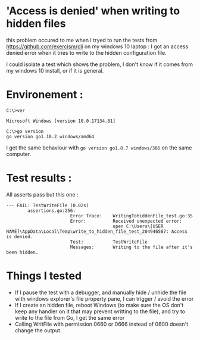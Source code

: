 # 'Access is denied' when writing to hidden files

this problem occured to me when I tryed to run the tests from https://github.com/exercism/cli on my windows 10 laptop : I got an access denied error when it tries to write to the hidden configuration file.

I could isolate a test which shows the problem, I don't know if it comes from my windows 10 install, or if it is general.

# Environement :

```
C:\>ver

Microsoft Windows [version 10.0.17134.81]

C:\>go version
go version go1.10.2 windows/amd64
```

I get the same behaviour with `go version go1.8.7 windows/386` on the same computer.

# Test results :

All asserts pass but this one :

```
--- FAIL: TestWriteFile (0.02s)
        assertions.go:256:
                        Error Trace:    WritingToHiddenFile_test.go:35
                        Error:          Received unexpected error:
                                        open C:\Users\[USER NAME]\AppData\Local\Temp\write_to_hidden_file_test_204946587: Access is denied.
                        Test:           TestWriteFile
                        Messages:       Writing to the file after it's been hidden.
```

# Things I tested

 * If I pause the test with a debugger, and manually hide / unhide the file with windows explorer's file property pane, I can trigger / avoid the error
 * If I create an hidden file, reboot Windows (to make sure the OS don't keep any handler on it that may prevent writting to the file), and try to write to the file from Go, I get the same error
 * Calling WritFile with permission 0660 or 0666 instead of 0600 doesn't change the output. 
